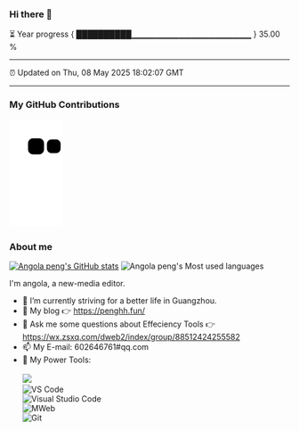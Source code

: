 ### Hi there 👋

⏳ Year progress { ██████████▁▁▁▁▁▁▁▁▁▁▁▁▁▁▁▁▁▁▁▁ } 35.00 %

---

⏰ Updated on Thu, 08 May 2025 18:02:07 GMT

---
### My GitHub Contributions    

![](https://raw.githubusercontent.com/phh95/phh95/main/assets/github-contribution-grid-snake.svg)          

### About me      

[![Angola peng's GitHub stats](https://github-readme-stats.vercel.app/api?username=phh95&show_icons=true&theme=radical)](https://github.com/anuraghazra/github-readme-stats)
![Angola peng's Most used languages](https://github-readme-stats.vercel.app/api/top-langs/?username=phh95&layout=compact&hide_border=true&langs_count=10)

I'm angola, a new-media editor.    

- 🔭 I’m currently striving for a better life in Guangzhou.     
- 🤔 My blog 👉 https://penghh.fun/         
- 💬 Ask me some questions about Effeciency Tools 👉 https://wx.zsxq.com/dweb2/index/group/88512424255582
- 📫 My E-mail: 602646761#qq.com          
- 🔧 My Power Tools: </br>   
![](https://img.shields.io/badge/%E5%86%99%E4%BD%9C%E5%B7%A5%E5%85%B7-VS%20Code-blue)     
![VS Code](https://img.shields.io/badge/%E5%86%99%E4%BD%9C%E5%B7%A5%E5%85%B7-VS%20Code-blue)     
![Visual Studio Code](https://img.shields.io/badge/Visual_Studio_Code-007ACC?style=flat-square&logo=Visual-Studio-Code&logoColor=white)       
![MWeb](https://img.shields.io/badge/%E5%9B%BE%E5%BA%8A-MWeb-lightgrey)          
![Git](https://img.shields.io/badge/-Git-black?style=plastic&logo=git)     

